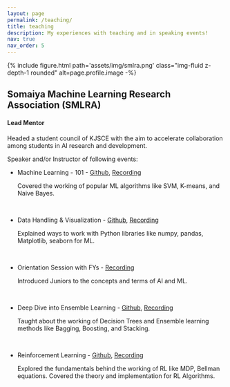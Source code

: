 ```yaml
---
layout: page
permalink: /teaching/
title: teaching
description: My experiences with teaching and in speaking events!
nav: true
nav_order: 5
---
```



<div class="profile float-right">
{% include figure.html 
              path='assets/img/smlra.png' 
              class="img-fluid z-depth-1 rounded"
              alt=page.profile.image -%}
</div>

## Somaiya Machine Learning Research Association (SMLRA)

#### Lead Mentor

Headed a student council of KJSCE with the aim to accelerate collaboration among students in AI research and development. 

Speaker and/or Instructor of following events: 

<!-- <br> -->

- Machine Learning - 101 - [Github](https://github.com/smlra-kjsce/ML-101-2021), [Recording](https://youtu.be/B9KKlrlErMk) 

    Covered the working of popular ML algorithms like SVM, K-means, and Naive Bayes.
    
<br>

- Data Handling & Visualization - [Github](https://github.com/smlra-kjsce/numpy-pandas-vis-2021), [Recording](https://youtu.be/uONsdYS-tk4) 

    Explained ways to work with Python libraries like numpy, pandas, Matplotlib, seaborn for ML.

<br>

- Orientation Session with FYs - [Recording](https://youtu.be/yxSEee71JSw)

    Introduced Juniors to the concepts and terms of AI and ML.

<br>

- Deep Dive into Ensemble Learning - [Github](https://github.com/smlra-kjsce/Ensemble-Learning), [Recording](https://youtu.be/vGClslibals)

    Taught about the working of Decision Trees and Ensemble learning methods like Bagging, Boosting, and Stacking.

<br>

- Reinforcement Learning - [Github](https://github.com/smlra-kjsce/Reinforcement-Learning), [Recording](https://youtu.be/NyhO_8DYxCk)

    Explored the fundamentals behind the working of RL like MDP, Bellman equations. Covered the theory and implementation for RL Algorithms.

